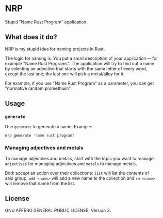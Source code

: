 # NRP

Stupid "Name Rust Program" application.

## What does it do?

NRP is my stupid idea for naming projects in Rust.

The logic for naming is: You put a small description of your application -- for
example "Name Rust Programs". The application will try to find out a name by
selecting an adjective that starts with the same letter of every word, except
the last one; the last one will pick a metal/alloy for it.

For example, if you use "Name Rust Program" as a parameter, you can get
"normative random promethium".

## Usage

### `generate`

Use `generate` to generate a name. Example:

`nrp generate 'name rust program'`

### Managing adjectives and metals

To manage adjectives and metals, start with the topic you want to manage:
`adjectives` for managing adjectives and `metals` to manage metals.

Both accept an action over their collections: `list` will list the contents of
said group, `add <name>` will add a new name to the collection and `rm <name>`
will remove that name from the list.

## License

GNU AFFERO GENERAL PUBLIC LICENSE, Version 3.
